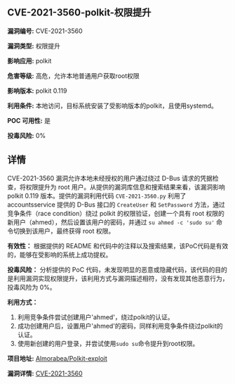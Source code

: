 ## CVE-2021-3560-polkit-权限提升

**漏洞编号:** CVE-2021-3560

**漏洞类型:** 权限提升

**影响应用:** polkit

**危害等级:** 高危，允许本地普通用户获取root权限

**影响版本:** polkit 0.119

**利用条件:** 本地访问，目标系统安装了受影响版本的polkit，且使用systemd。

**POC 可用性:** 是

**投毒风险:** 0%

## 详情

CVE-2021-3560 漏洞允许本地未经授权的用户通过绕过 D-Bus 请求的凭据检查，将权限提升为 root 用户。从提供的漏洞库信息和搜索结果来看，该漏洞影响 polkit 0.119 版本。提供的漏洞利用代码 `CVE-2021-3560.py` 利用了 accountsservice 提供的 D-Bus 接口的 `CreateUser` 和 `SetPassword` 方法，通过竞争条件（race condition）绕过 polkit 的权限验证，创建一个具有 root 权限的新用户（ahmed），然后设置该用户的密码，并通过 `su ahmed -c 'sudo su'` 命令切换到该用户，最终获得 root 权限。

**有效性：**
根据提供的 README 和代码中的注释以及搜索结果，该PoC代码是有效的，能够在受影响的系统上成功提权。

**投毒风险：**
分析提供的 PoC 代码，未发现明显的恶意或隐藏代码，该代码的目的是利用漏洞实现权限提升，该利用方式与漏洞描述相符，没有发现其他恶意行为，投毒风险为 0%。

**利用方式：**
1.  利用竞争条件尝试创建用户'ahmed'，绕过polkit的认证。
2.  成功创建用户后，设置用户'ahmed'的密码，同样利用竞争条件绕过polkit的认证。
3.  使用新创建的用户登录，并尝试使用`sudo su`命令提升到root权限。

**项目地址:** [Almorabea/Polkit-exploit](https://github.com/Almorabea/Polkit-exploit)

**漏洞详情:** [CVE-2021-3560](https://nvd.nist.gov/vuln/detail/CVE-2021-3560)